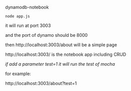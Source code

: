 dynamodb-notebook

    node app.js

it will run at port 3003 

and the port of dynamo should be 8000

then http://localhost:3003/about will be a simple page

http://localhost:3003/ is the notebook app including CRUD

*if add a parameter test=1 it will run the test of mocha*

for example:

http://localhost:3003/about?test=1

